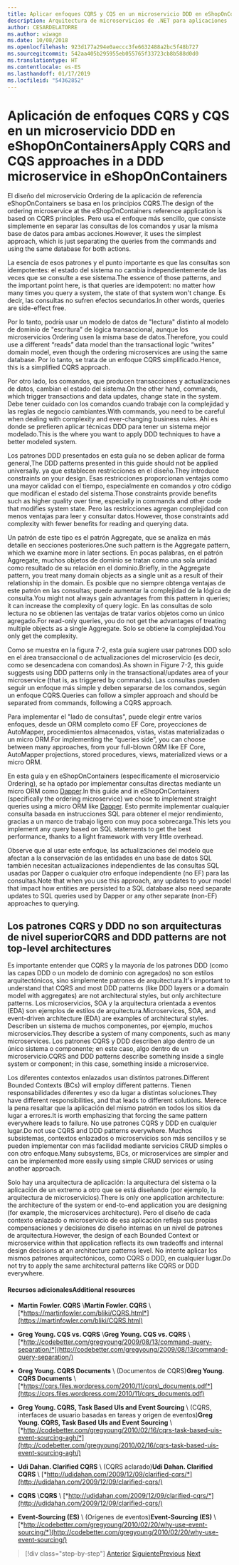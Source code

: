 ```yaml
---
title: Aplicar enfoques CQRS y CQS en un microservicio DDD en eShopOnContainers
description: Arquitectura de microservicios de .NET para aplicaciones .NET en contenedor | Información sobre cómo se implementa CQRS en el microservicio de pedidos en eShopOnContainers.
author: CESARDELATORRE
ms.author: wiwagn
ms.date: 10/08/2018
ms.openlocfilehash: 923d177a294e0aeccc3fe6632488a2bc5f48b727
ms.sourcegitcommit: 542aa405b295955eb055765f33723cb8b588d0d0
ms.translationtype: HT
ms.contentlocale: es-ES
ms.lasthandoff: 01/17/2019
ms.locfileid: "54362852"
---
```

# <a name="apply-cqrs-and-cqs-approaches-in-a-ddd-microservice-in-eshoponcontainers"></a><span data-ttu-id="80254-103">Aplicación de enfoques CQRS y CQS en un microservicio DDD en eShopOnContainers</span><span class="sxs-lookup"><span data-stu-id="80254-103">Apply CQRS and CQS approaches in a DDD microservice in eShopOnContainers</span></span>

<span data-ttu-id="80254-104">El diseño del microservicio Ordering de la aplicación de referencia eShopOnContainers se basa en los principios CQRS.</span><span class="sxs-lookup"><span data-stu-id="80254-104">The design of the ordering microservice at the eShopOnContainers reference application is based on CQRS principles.</span></span> <span data-ttu-id="80254-105">Pero usa el enfoque más sencillo, que consiste simplemente en separar las consultas de los comandos y usar la misma base de datos para ambas acciones.</span><span class="sxs-lookup"><span data-stu-id="80254-105">However, it uses the simplest approach, which is just separating the queries from the commands and using the same database for both actions.</span></span>

<span data-ttu-id="80254-106">La esencia de esos patrones y el punto importante es que las consultas son idempotentes: el estado del sistema no cambia independientemente de las veces que se consulte a ese sistema.</span><span class="sxs-lookup"><span data-stu-id="80254-106">The essence of those patterns, and the important point here, is that queries are idempotent: no matter how many times you query a system, the state of that system won't change.</span></span> <span data-ttu-id="80254-107">Es decir, las consultas no sufren efectos secundarios.</span><span class="sxs-lookup"><span data-stu-id="80254-107">In other words, queries are side-effect free.</span></span>

<span data-ttu-id="80254-108">Por lo tanto, podría usar un modelo de datos de "lectura" distinto al modelo de dominio de "escritura" de lógica transaccional, aunque los microservicios Ordering usen la misma base de datos.</span><span class="sxs-lookup"><span data-stu-id="80254-108">Therefore, you could use a different “reads” data model than the transactional logic “writes” domain model, even though the ordering microservices are using the same database.</span></span> <span data-ttu-id="80254-109">Por lo tanto, se trata de un enfoque CQRS simplificado.</span><span class="sxs-lookup"><span data-stu-id="80254-109">Hence, this is a simplified CQRS approach.</span></span>

<span data-ttu-id="80254-110">Por otro lado, los comandos, que producen transacciones y actualizaciones de datos, cambian el estado del sistema.</span><span class="sxs-lookup"><span data-stu-id="80254-110">On the other hand, commands, which trigger transactions and data updates, change state in the system.</span></span> <span data-ttu-id="80254-111">Debe tener cuidado con los comandos cuando trabaje con la complejidad y las reglas de negocio cambiantes.</span><span class="sxs-lookup"><span data-stu-id="80254-111">With commands, you need to be careful when dealing with complexity and ever-changing business rules.</span></span> <span data-ttu-id="80254-112">Ahí es donde se prefieren aplicar técnicas DDD para tener un sistema mejor modelado.</span><span class="sxs-lookup"><span data-stu-id="80254-112">This is the where you want to apply DDD techniques to have a better modeled system.</span></span>

<span data-ttu-id="80254-113">Los patrones DDD presentados en esta guía no se deben aplicar de forma general,</span><span class="sxs-lookup"><span data-stu-id="80254-113">The DDD patterns presented in this guide should not be applied universally.</span></span> <span data-ttu-id="80254-114">ya que establecen restricciones en el diseño.</span><span class="sxs-lookup"><span data-stu-id="80254-114">They introduce constraints on your design.</span></span> <span data-ttu-id="80254-115">Esas restricciones proporcionan ventajas como una mayor calidad con el tiempo, especialmente en comandos y otro código que modifican el estado del sistema.</span><span class="sxs-lookup"><span data-stu-id="80254-115">Those constraints provide benefits such as higher quality over time, especially in commands and other code that modifies system state.</span></span> <span data-ttu-id="80254-116">Pero las restricciones agregan complejidad con menos ventajas para leer y consultar datos.</span><span class="sxs-lookup"><span data-stu-id="80254-116">However, those constraints add complexity with fewer benefits for reading and querying data.</span></span>

<span data-ttu-id="80254-117">Un patrón de este tipo es el patrón Aggregate, que se analiza en más detalle en secciones posteriores.</span><span class="sxs-lookup"><span data-stu-id="80254-117">One such pattern is the Aggregate pattern, which we examine more in later sections.</span></span> <span data-ttu-id="80254-118">En pocas palabras, en el patrón Aggregate, muchos objetos de dominio se tratan como una sola unidad como resultado de su relación en el dominio.</span><span class="sxs-lookup"><span data-stu-id="80254-118">Briefly, in the Aggregate pattern, you treat many domain objects as a single unit as a result of their relationship in the domain.</span></span> <span data-ttu-id="80254-119">Es posible que no siempre obtenga ventajas de este patrón en las consultas; puede aumentar la complejidad de la lógica de consulta.</span><span class="sxs-lookup"><span data-stu-id="80254-119">You might not always gain advantages from this pattern in queries; it can increase the complexity of query logic.</span></span> <span data-ttu-id="80254-120">En las consultas de solo lectura no se obtienen las ventajas de tratar varios objetos como un único agregado.</span><span class="sxs-lookup"><span data-stu-id="80254-120">For read-only queries, you do not get the advantages of treating multiple objects as a single Aggregate.</span></span> <span data-ttu-id="80254-121">Solo se obtiene la complejidad.</span><span class="sxs-lookup"><span data-stu-id="80254-121">You only get the complexity.</span></span>

<span data-ttu-id="80254-122">Como se muestra en la figura 7-2, esta guía sugiere usar patrones DDD solo en el área transaccional o de actualizaciones del microservicio (es decir, como se desencadena con comandos).</span><span class="sxs-lookup"><span data-stu-id="80254-122">As shown in Figure 7-2, this guide suggests using DDD patterns only in the transactional/updates area of your microservice (that is, as triggered by commands).</span></span> <span data-ttu-id="80254-123">Las consultas pueden seguir un enfoque más simple y deben separarse de los comandos, según un enfoque CQRS.</span><span class="sxs-lookup"><span data-stu-id="80254-123">Queries can follow a simpler approach and should be separated from commands, following a CQRS approach.</span></span>

<span data-ttu-id="80254-124">Para implementar el "lado de consultas", puede elegir entre varios enfoques, desde un ORM completo como EF Core, proyecciones de AutoMapper, procedimientos almacenados, vistas, vistas materializadas o un micro ORM.</span><span class="sxs-lookup"><span data-stu-id="80254-124">For implementing the “queries side”, you can choose between many approaches, from your full-blown ORM like EF Core, AutoMapper projections, stored procedures, views, materialized views or a micro ORM.</span></span>

<span data-ttu-id="80254-125">En esta guía y en eShopOnContainers (específicamente el microservicio Ordering), se ha optado por implementar consultas directas mediante un micro ORM como [Dapper](https://github.com/StackExchange/dapper-dot-net).</span><span class="sxs-lookup"><span data-stu-id="80254-125">In this guide and in eShopOnContainers (specifically the ordering microservice) we chose to implement straight queries using a micro ORM like [Dapper](https://github.com/StackExchange/dapper-dot-net).</span></span> <span data-ttu-id="80254-126">Esto permite implementar cualquier consulta basada en instrucciones SQL para obtener el mejor rendimiento, gracias a un marco de trabajo ligero con muy poca sobrecarga.</span><span class="sxs-lookup"><span data-stu-id="80254-126">This lets you implement any query based on SQL statements to get the best performance, thanks to a light framework with very little overhead.</span></span>

<span data-ttu-id="80254-127">Observe que al usar este enfoque, las actualizaciones del modelo que afectan a la conservación de las entidades en una base de datos SQL también necesitan actualizaciones independientes de las consultas SQL usadas por Dapper o cualquier otro enfoque independiente (no EF) para las consultas.</span><span class="sxs-lookup"><span data-stu-id="80254-127">Note that when you use this approach, any updates to your model that impact how entities are persisted to a SQL database also need separate updates to SQL queries used by Dapper or any other separate (non-EF) approaches to querying.</span></span>

## <a name="cqrs-and-ddd-patterns-are-not-top-level-architectures"></a><span data-ttu-id="80254-128">Los patrones CQRS y DDD no son arquitecturas de nivel superior</span><span class="sxs-lookup"><span data-stu-id="80254-128">CQRS and DDD patterns are not top-level architectures</span></span>

<span data-ttu-id="80254-129">Es importante entender que CQRS y la mayoría de los patrones DDD (como las capas DDD o un modelo de dominio con agregados) no son estilos arquitectónicos, sino simplemente patrones de arquitectura.</span><span class="sxs-lookup"><span data-stu-id="80254-129">It's important to understand that CQRS and most DDD patterns (like DDD layers or a domain model with aggregates) are not architectural styles, but only architecture patterns.</span></span> <span data-ttu-id="80254-130">Los microservicios, SOA y la arquitectura orientada a eventos (EDA) son ejemplos de estilos de arquitectura.</span><span class="sxs-lookup"><span data-stu-id="80254-130">Microservices, SOA, and event-driven architecture (EDA) are examples of architectural styles.</span></span> <span data-ttu-id="80254-131">Describen un sistema de muchos componentes, por ejemplo, muchos microservicios.</span><span class="sxs-lookup"><span data-stu-id="80254-131">They describe a system of many components, such as many microservices.</span></span> <span data-ttu-id="80254-132">Los patrones CQRS y DDD describen algo dentro de un único sistema o componente; en este caso, algo dentro de un microservicio.</span><span class="sxs-lookup"><span data-stu-id="80254-132">CQRS and DDD patterns describe something inside a single system or component; in this case, something inside a microservice.</span></span>

<span data-ttu-id="80254-133">Los diferentes contextos enlazados usan distintos patrones.</span><span class="sxs-lookup"><span data-stu-id="80254-133">Different Bounded Contexts (BCs) will employ different patterns.</span></span> <span data-ttu-id="80254-134">Tienen responsabilidades diferentes y eso da lugar a distintas soluciones.</span><span class="sxs-lookup"><span data-stu-id="80254-134">They have different responsibilities, and that leads to different solutions.</span></span> <span data-ttu-id="80254-135">Merece la pena resaltar que la aplicación del mismo patrón en todos los sitios da lugar a errores.</span><span class="sxs-lookup"><span data-stu-id="80254-135">It is worth emphasizing that forcing the same pattern everywhere leads to failure.</span></span> <span data-ttu-id="80254-136">No use patrones CQRS y DDD en cualquier lugar.</span><span class="sxs-lookup"><span data-stu-id="80254-136">Do not use CQRS and DDD patterns everywhere.</span></span> <span data-ttu-id="80254-137">Muchos subsistemas, contextos enlazados o microservicios son más sencillos y se pueden implementar con más facilidad mediante servicios CRUD simples o con otro enfoque.</span><span class="sxs-lookup"><span data-stu-id="80254-137">Many subsystems, BCs, or microservices are simpler and can be implemented more easily using simple CRUD services or using another approach.</span></span>

<span data-ttu-id="80254-138">Solo hay una arquitectura de aplicación: la arquitectura del sistema o la aplicación de un extremo a otro que se está diseñando (por ejemplo, la arquitectura de microservicios).</span><span class="sxs-lookup"><span data-stu-id="80254-138">There is only one application architecture: the architecture of the system or end-to-end application you are designing (for example, the microservices architecture).</span></span> <span data-ttu-id="80254-139">Pero el diseño de cada contexto enlazado o microservicio de esa aplicación refleja sus propias compensaciones y decisiones de diseño internas en un nivel de patrones de arquitectura.</span><span class="sxs-lookup"><span data-stu-id="80254-139">However, the design of each Bounded Context or microservice within that application reflects its own tradeoffs and internal design decisions at an architecture patterns level.</span></span> <span data-ttu-id="80254-140">No intente aplicar los mismos patrones arquitectónicos, como CQRS o DDD, en cualquier lugar.</span><span class="sxs-lookup"><span data-stu-id="80254-140">Do not try to apply the same architectural patterns like CQRS or DDD everywhere.</span></span>

####  <a name="additional-resources"></a><span data-ttu-id="80254-141">Recursos adicionales</span><span class="sxs-lookup"><span data-stu-id="80254-141">Additional resources</span></span>

- <span data-ttu-id="80254-142">**Martin Fowler. CQRS** \\</span><span class="sxs-lookup"><span data-stu-id="80254-142">**Martin Fowler. CQRS** \\</span></span>
  [*https://martinfowler.com/bliki/CQRS.html*](https://martinfowler.com/bliki/CQRS.html)

- <span data-ttu-id="80254-143">**Greg Young. CQS vs. CQRS** \\</span><span class="sxs-lookup"><span data-stu-id="80254-143">**Greg Young. CQS vs. CQRS** \\</span></span>
  [*http://codebetter.com/gregyoung/2009/08/13/command-query-separation/*](http://codebetter.com/gregyoung/2009/08/13/command-query-separation/)

- <span data-ttu-id="80254-144">**Greg Young. CQRS Documents** \ (Documentos de CQRS)</span><span class="sxs-lookup"><span data-stu-id="80254-144">**Greg Young. CQRS Documents** \\</span></span>
  [*https://cqrs.files.wordpress.com/2010/11/cqrs\_documents.pdf*](https://cqrs.files.wordpress.com/2010/11/cqrs_documents.pdf)

- <span data-ttu-id="80254-145">**Greg Young. CQRS, Task Based UIs and Event Sourcing** \ (CQRS, interfaces de usuario basadas en tareas y origen de eventos)</span><span class="sxs-lookup"><span data-stu-id="80254-145">**Greg Young. CQRS, Task Based UIs and Event Sourcing** \\</span></span>
  [*http://codebetter.com/gregyoung/2010/02/16/cqrs-task-based-uis-event-sourcing-agh/*](http://codebetter.com/gregyoung/2010/02/16/cqrs-task-based-uis-event-sourcing-agh/)

- <span data-ttu-id="80254-146">**Udi Dahan. Clarified CQRS** \ (CQRS aclarado)</span><span class="sxs-lookup"><span data-stu-id="80254-146">**Udi Dahan. Clarified CQRS** \\</span></span>
  [*http://udidahan.com/2009/12/09/clarified-cqrs/*](http://udidahan.com/2009/12/09/clarified-cqrs/)

- <span data-ttu-id="80254-147">**CQRS** \\</span><span class="sxs-lookup"><span data-stu-id="80254-147">**CQRS** \\</span></span>
  [*http://udidahan.com/2009/12/09/clarified-cqrs/*](http://udidahan.com/2009/12/09/clarified-cqrs/)

- <span data-ttu-id="80254-148">**Event-Sourcing (ES)** \ (Orígenes de eventos)</span><span class="sxs-lookup"><span data-stu-id="80254-148">**Event-Sourcing (ES)** \\</span></span>
  [*http://codebetter.com/gregyoung/2010/02/20/why-use-event-sourcing/*](http://codebetter.com/gregyoung/2010/02/20/why-use-event-sourcing/)

>[!div class="step-by-step"]
><span data-ttu-id="80254-149">[Anterior](apply-simplified-microservice-cqrs-ddd-patterns.md)
>[Siguiente](cqrs-microservice-reads.md)</span><span class="sxs-lookup"><span data-stu-id="80254-149">[Previous](apply-simplified-microservice-cqrs-ddd-patterns.md)
[Next](cqrs-microservice-reads.md)</span></span>
